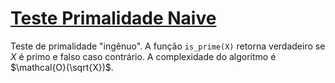 # [Teste Primalidade Naive](naive_is_prime.cpp)

Teste de primalidade "ingênuo". A função `is_prime(X)` retorna verdadeiro se $X$ é primo e falso caso contrário. A complexidade do algoritmo é $\mathcal{O}(\sqrt{X})$.